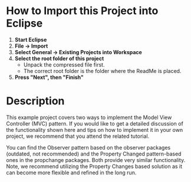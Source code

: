 # How to Import this Project into Eclipse

1. **Start Eclipse**
2. **File -> Import**
3. **Select General -> Existing Projects into Workspace**
4. **Select the root folder of this project**
   - Unpack the compressed file first.
   - The correct root folder is the folder where the ReadMe is placed.
5. **Press "Next", then "Finish"**

# Description

This example project covers two ways to implement the Model View Controller (MVC) pattern. If you would like to get a detailed discussion of the functionality shown here and tips on how to implement it in your own project, we recommend that you attend the related tutorial.

You can find the Observer pattern based on the observer packages (outdated, not recommended) and the Property Changed pattern-based ones in the propchange packages. Both provide very similar functionality. Note, we recommend utilizing the Property Changes based solution as it can become more flexible and refined in the long run.

